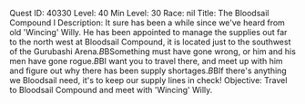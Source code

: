 Quest ID: 40330
Level: 40
Min Level: 30
Race: nil
Title: The Bloodsail Compound I
Description: It sure has been a while since we've heard from old 'Wincing' Willy. He has been appointed to manage the supplies out far to the north west at Bloodsail Compound, it is located just to the southwest of the Gurubashi Arena.$B$BSomething must have gone wrong, or him and his men have gone rogue.$B$BI want you to travel there, and meet up with him and figure out why there has been supply shortages.$B$BIf there's anything we Bloodsail need, it's to keep our supply lines in check!
Objective: Travel to Bloodsail Compound and meet with 'Wincing' Willy.
